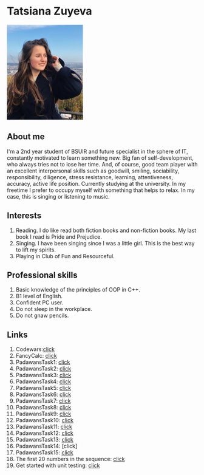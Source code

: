 # Tatsiana Zuyeva
![me](https://github.com/TatsianaZuyeva/TatsianaZuyeva.github.io/blob/master/11111(1).jpg?raw=true)

## About me

I'm a 2nd year student of BSUIR and future specialist in the sphere of IT, constantly motivated to learn something new. Big fan of self-development, who always tries not to lose her time. And, of course, good team player with an excellent interpersonal skills such as goodwill, smiling, sociability, responsibility, diligence, stress resistance, learning, attentiveness, accuracy, active life position. 
Currently studying at the university. In my freetime I prefer to occupy myself with something that helps to relax. In my case, this is singing or listening to music. 

## Interests
1. Reading. I do like read both fiction books and non-fiction books. My last book I read is Pride and Prejudice.
2. Singing. I have been singing since I was a little girl. This is the best way to lift my spirits. 
3. Playing in Club of Fun and Resourceful.
 
## Professional skills
1. Basic knowledge of the principles of OOP in C++.
2. B1 level of English.
3. Confident PC user.
4. Do not sleep in the workplace.
5. Do not gnaw pencils.

## Links
1. Codewars:[click]()
2. FancyCalc: [click](https://github.com/TatsianaZuyeva/FancyCalc)
3. PadawansTask1: [click](https://github.com/TatsianaZuyeva/PadawansTask1)
4. PadawansTask2: [click](https://github.com/TatsianaZuyeva/PadawansTask2)
5. PadawansTask3: [click](https://github.com/TatsianaZuyeva/PadawansTask3)
6. PadawansTask4: [click](https://github.com/TatsianaZuyeva/PadawansTask4)
7. PadawansTask5: [click](https://github.com/TatsianaZuyeva/PadawansTask5)
8. PadawansTask6: [click](https://github.com/TatsianaZuyeva/PadawansTask6)
9. PadawansTask7: [click](https://github.com/TatsianaZuyeva/PadawansTask7)
10. PadawansTask8: [click](https://github.com/TatsianaZuyeva/PadawansTask8)
11. PadawansTask9: [click](https://github.com/TatsianaZuyeva/PadawansTask9)
12. PadawansTask10: [click](https://github.com/TatsianaZuyeva/PadawansTask10)
13. PadawansTask11: [click](https://github.com/TatsianaZuyeva/PadawansTask11)
14. PadawansTask12: [click](https://github.com/TatsianaZuyeva/PadawansTask12)
15. PadawansTask13: [click](https://github.com/TatsianaZuyeva/PadawansTask13)
16. PadawansTask14: [click]
17. PadawansTask15: [click](https://github.com/TatsianaZuyeva/PadawansTask15)
18. The first 20 numbers in the sequence: [click](https://github.com/TatsianaZuyeva/The-first-20-numbers-in-the-sequence)
19. Get started with unit testing: [click](https://github.com/TatsianaZuyeva/Get-started-with-unit-testing)
